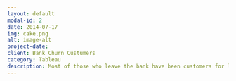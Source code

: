```yaml
---
layout: default
modal-id: 2
date: 2014-07-17
img: cake.png
alt: image-alt
project-date: 
client: Bank Churn Custumers
category: Tableau
description: Most of those who leave the bank have been customers for less than a year, their estimated salary is equal to the balance on their bank statement. The age group most likely to leave is 41-50 years old. France has the highest client amount, but this does not mean a better balance. German accounts(Balance 120K) have the highest balances, doubling those of France(62K) and Spain (62K), although the average salary is practically the same(Salary Germany 101K, France 100K, Spain 99K).
---
```

